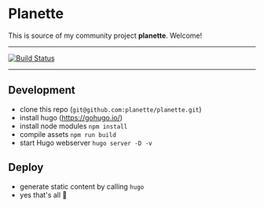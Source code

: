 # Planette

This is source of my community project **planette**. Welcome!

-----

[![Build Status](https://img.shields.io/travis/planette/planette.svg?style=flat-square)](https://travis-ci.org/planette/planette)

-----


## Development

- clone this repo (`git@github.com:planette/planette.git`)
- install hugo (https://gohugo.io/)
- install node modules `npm install`
- compile assets `npm run build`
- start Hugo webserver `hugo server -D -v`

## Deploy

- generate static content by calling `hugo`
- yes that's all :tada:
